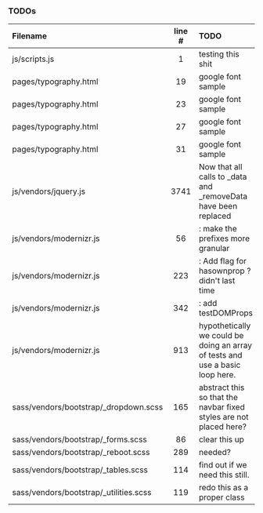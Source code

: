 ### TODOs
| Filename | line # | TODO
|:------|:------:|:------
| js/scripts.js | 1 | testing this shit
| pages/typography.html | 19 | google font sample
| pages/typography.html | 23 | google font sample
| pages/typography.html | 27 | google font sample
| pages/typography.html | 31 | google font sample
| js/vendors/jquery.js | 3741 | Now that all calls to _data and _removeData have been replaced
| js/vendors/modernizr.js | 56 | : make the prefixes more granular
| js/vendors/modernizr.js | 223 | : Add flag for hasownprop ? didn't last time
| js/vendors/modernizr.js | 342 | : add testDOMProps
| js/vendors/modernizr.js | 913 | hypothetically we could be doing an array of tests and use a basic loop here.
| sass/vendors/bootstrap/_dropdown.scss | 165 | abstract this so that the navbar fixed styles are not placed here?
| sass/vendors/bootstrap/_forms.scss | 86 | clear this up
| sass/vendors/bootstrap/_reboot.scss | 289 | needed?
| sass/vendors/bootstrap/_tables.scss | 114 | find out if we need this still.
| sass/vendors/bootstrap/_utilities.scss | 119 | redo this as a proper class